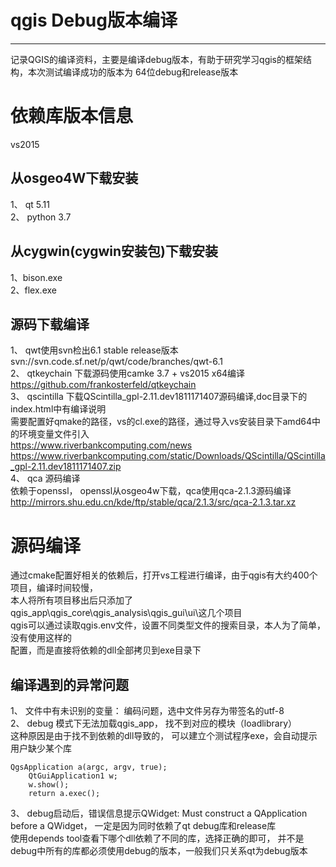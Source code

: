 # qgis Debug版本编译  
--------------
记录QGIS的编译资料，主要是编译debug版本，有助于研究学习qgis的框架结构，本次测试编译成功的版本为
64位debug和release版本   

# 依赖库版本信息  
vs2015  
## 从osgeo4W下载安装  
1、 qt 5.11  
2、 python 3.7  
## 从cygwin(cygwin安装包)下载安装  
1、bison.exe  
2、flex.exe  
## 源码下载编译  
1、 qwt使用svn检出6.1 stable release版本  
svn://svn.code.sf.net/p/qwt/code/branches/qwt-6.1  
2、 qtkeychain 下载源码使用camke 3.7 + vs2015 x64编译  
https://github.com/frankosterfeld/qtkeychain   
3、 qscintilla  下载QScintilla_gpl-2.11.dev1811171407源码编译,doc目录下的index.html中有编译说明   
需要配置好qmake的路径，vs的cl.exe的路径，通过导入vs安装目录下amd64中的环境变量文件引入    
https://www.riverbankcomputing.com/news  
https://www.riverbankcomputing.com/static/Downloads/QScintilla/QScintilla_gpl-2.11.dev1811171407.zip  
4、 qca 源码编译  
依赖于openssl， openssl从osgeo4w下载，qca使用qca-2.1.3源码编译  
http://mirrors.shu.edu.cn/kde/ftp/stable/qca/2.1.3/src/qca-2.1.3.tar.xz  
# 源码编译  
通过cmake配置好相关的依赖后，打开vs工程进行编译，由于qgis有大约400个项目，编译时间较慢，  
本人将所有项目移出后只添加了 qgis_app\qgis_core\qgis_analysis\qgis_gui\ui\这几个项目    
qgis可以通过读取qgis.env文件，设置不同类型文件的搜索目录，本人为了简单，没有使用这样的   
配置，而是直接将依赖的dll全部拷贝到exe目录下  
## 编译遇到的异常问题
1、 文件中有未识别的变量： 编码问题，选中文件另存为带签名的utf-8  
2、 debug 模式下无法加载qgis_app， 找不到对应的模块（loadlibrary）  
这种原因是由于找不到依赖的dll导致的， 可以建立个测试程序exe，会自动提示用户缺少某个库   
```
QgsApplication a(argc, argv, true);
	QtGuiApplication1 w;
	w.show();
	return a.exec();
```
3、 debug启动后，错误信息提示QWidget: Must construct a QApplication before a QWidget， 一定是因为同时依赖了qt debug库和release库  
使用depends tool查看下哪个dll依赖了不同的库，选择正确的即可， 并不是debug中所有的库都必须使用debug的版本，一般我们只关系qt为debug版本  



